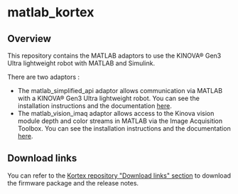 # matlab_kortex

## Overview

This repository contains the MATLAB adaptors to use the KINOVA® Gen3 Ultra lightweight robot with MATLAB and Simulink.

There are two adaptors : 
- The matlab_simplified_api adaptor allows communication via MATLAB with a KINOVA® Gen3 Ultra lightweight robot. You can see the installation instructions and the documentation [here](https://github.com/Kinovarobotics/matlab_kortex/blob/master/simplified_api/README.md).
- The matlab_vision_imaq adaptor allows access to the Kinova vision module depth and color streams in MATLAB via the Image Acquisition Toolbox. You can see the installation instructions and the documentation [here](https://github.com/Kinovarobotics/matlab_kortex/blob/master/vision_imaq/README.md).

## Download links

You can refer to the [Kortex repository "Download links" section](https://github.com/Kinovarobotics/kortex#download-links) to download the firmware package and the release notes.
